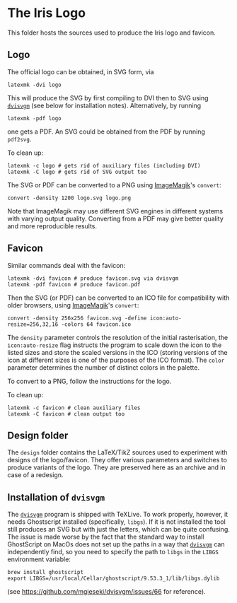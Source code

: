 # The Iris Logo

This folder hosts the sources used to produce the Iris logo and favicon.

## Logo

The official logo can be obtained, in SVG form, via

    latexmk -dvi logo

This will produce the SVG by first compiling to DVI then to SVG using [`dvisvgm`][dvisvgm] (see below for installation notes).
Alternatively, by running

    latexmk -pdf logo

one gets a PDF.
An SVG could be obtained from the PDF by running `pdf2svg`.

To clean up:

    latexmk -c logo # gets rid of auxiliary files (including DVI)
    latexmk -C logo # gets rid of SVG output too

The SVG or PDF can be converted to a PNG using [ImageMagik][magik]'s `convert`:

    convert -density 1200 logo.svg logo.png

Note that ImageMagik may use different SVG engines in different systems with varying output quality. Converting from a PDF may give better quality and more reproducible results.

## Favicon

Similar commands deal with the favicon:

    latexmk -dvi favicon # produce favicon.svg via dvisvgm
    latexmk -pdf favicon # produce favicon.pdf

Then the SVG (or PDF) can be converted to an ICO file
for compatibility with older browsers,
using [ImageMagik][magik]'s `convert`:

    convert -density 256x256 favicon.svg -define icon:auto-resize=256,32,16 -colors 64 favicon.ico

The `density` parameter controls the resolution of the initial rasterisation,
the `icon:auto-resize` flag instructs the program to scale down the icon to the listed sizes and store the scaled versions in the ICO (storing versions of the icon at different sizes is one of the purposes of the ICO format).
The `color` parameter determines the number of distinct colors in the palette.

To convert to a PNG, follow the instructions for the logo.

To clean up:

    latexmk -c favicon # clean auxiliary files
    latexmk -C favicon # clean output too


## Design folder

The `design` folder contains the LaTeX/TikZ sources used to experiment with designs of the logo/favicon.
They offer various parameters and switches to produce variants of the logo.
They are preserved here as an archive and in case of a redesign.

## Installation of `dvisvgm`

The [`dvisvgm`][dvisvgm] program is shipped with TeXLive.
To work properly, however, it needs Ghostscript installed (specifically, `libgs`). If it is not installed the tool still produces an SVG but with just the letters, which can be quite confusing.
The issue is made worse by the fact that the standard way to install GhostScript on MacOs does not set up the paths in a way that [`dvisvgm`][dvisvgm] can independently find, so you need to specify the path to `libgs` in the `LIBGS` environment variable:

    brew install ghostscript
    export LIBGS=/usr/local/Cellar/ghostscript/9.53.3_1/lib/libgs.dylib

(see https://github.com/mgieseki/dvisvgm/issues/66 for reference).

[dvisvgm]: https://dvisvgm.de/
[magik]: https://imagemagick.org/index.php